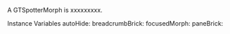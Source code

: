 A GTSpotterMorph is xxxxxxxxx.Instance Variables	autoHide:		<Object>	breadcrumbBrick:		<Object>	focusedMorph:		<Object>	paneBrick:		<Object>	spotterModel:		<Object>autoHide	- xxxxxbreadcrumbBrick	- xxxxxfocusedMorph	- xxxxxpaneBrick	- xxxxxspotterModel	- xxxxx